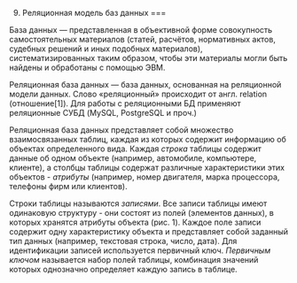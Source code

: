 09. Реляционная модель баз данных
===

База данных — представленная в объективной форме совокупность самостоятельных материалов (статей, расчётов, нормативных актов, судебных решений и иных подобных материалов), систематизированных таким образом, чтобы эти материалы могли быть найдены и обработаны с помощью ЭВМ.

Реляционная база данных — база данных, основанная на реляционной модели данных. Слово «реляционный» происходит от англ. relation (отношение[1]). Для работы с реляционными БД применяют реляционные СУБД (MySQL, PostgreSQL и проч.)

Реляционная база данных представляет собой множество взаимосвязанных таблиц, каждая из которых содержит информацию об объектах определенного вида. Каждая *строка* таблицы содержит данные об одном объекте (например, автомобиле, компьютере, клиенте), а столбцы таблицы содержат различные характеристики этих объектов - *атрибуты* (например, номер двигателя, марка процессора, телефоны фирм или клиентов).

Строки таблицы называются *записями*. Все записи таблицы имеют одинаковую структуру - они состоят из полей (элементов данных), в которых хранятся атрибуты объекта (рис. 1). Каждое поле записи содержит одну характеристику объекта и представляет собой заданный тип данных (например, текстовая строка, число, дата). Для идентификации записей используется первичный ключ. *Первичным ключом* называется набор полей таблицы, комбинация значений которых однозначно определяет каждую запись в таблице.
